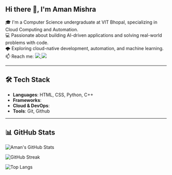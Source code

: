 ## Hi there 👋,  I'm Aman Mishra

🎓 I'm a Computer Science undergraduate at VIT Bhopal, specializing in Cloud Computing and Automation.  
💻 Passionate about building AI-driven applications and solving real-world problems with code.  
🌩️ Exploring cloud-native development, automation, and machine learning.  
📫 Reach me: 
<a href="https://www.linkedin.com/in/amanmishra35256" target="_blank">
  <img src="https://img.shields.io/badge/LinkedIn-%230077B5.svg?&style=for-the-badge&logo=linkedin&logoColor=white" />
</a>
<a href="mailto:aman35256@gmail.com">
  <img src="https://img.shields.io/badge/Gmail-D14836?style=for-the-badge&logo=gmail&logoColor=white" />
</a>


---

## 🛠️ Tech Stack

- **Languages**: HTML, CSS, Python, C++ 
- **Frameworks**: 
- **Cloud & DevOps**:   
- **Tools**: Git, Github

---


## 📊 GitHub Stats
![Aman's GitHub Stats](https://github-readme-stats.vercel.app/api?username=Aman35256&show_icons=true&theme=tokyonight)

![GitHub Streak](https://github-readme-streak-stats.herokuapp.com/?user=Aman35256&theme=tokyonight)

![Top Langs](https://github-readme-stats.vercel.app/api/top-langs/?username=Aman35256&layout=compact&theme=tokyonight)




